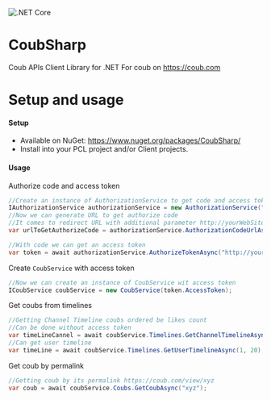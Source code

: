 ![.NET Core](https://github.com/ansydor/CoubSharp/workflows/.NET%20Core/badge.svg)

CoubSharp
===================
Coub APIs Client Library for .NET
For coub on https://coub.com

Setup and usage
===================
#### Setup
* Available on NuGet: https://www.nuget.org/packages/CoubSharp/
* Install into your PCL project and/or Client projects.

#### Usage

Authorize code and access token
```csharp
//Create an instance of AuthorizationService to get code and access token
IAuthorizationService authorizationService = new AuthorizationService("yourCoubAppId", "yourCoubAppSecret");
//Now we can generate URL to get authorize code
//It comes to redirect URL with additional parameter http://yourWebSite.domain/authorize/?code=0x0x0x0x0
var urlToGetAuthorizeCode = authorizationService.AuthorizationCodeUrlAsync("http://yourWebSite.domain/authorize/", new string[] { AuthorizationService.Scope.LoggedIn, AuthorizationService.Scope.Recoub, AuthorizationService.Scope.Create, AuthorizationService.Scope.ChannelEdit, AuthorizationService.Scope.Follow });

//With code we can get an access token
var token = await authorizationService.AuthorizeTokenAsync("http://yourWebSite.domain/authorize/", code);
```

Create `CoubService` with access token
```csharp
//Now we can create an instance of CoubService wit access token
ICoubService coubService = new CoubService(token.AccessToken);
```

Get coubs from timelines
```csharp
//Getting Channel Timeline coubs ordered be likes count
//Can be done without access token
var timeLineCannel = await coubService.Timelines.GetChannelTimelineAsync("royal.coubs", 1, 20, TimelineManager.ChannelTimelineOrderBy.LikesCount);
//Can get user timeline
var timeLine = await coubService.Timelines.GetUserTimelineAsync(1, 20);
```

Get coub by permalink
```csharp	
//Getting coub by its permalink https://coub.com/view/xyz
var coub = await coubService.Coubs.GetCoubAsync("xyz");
```
